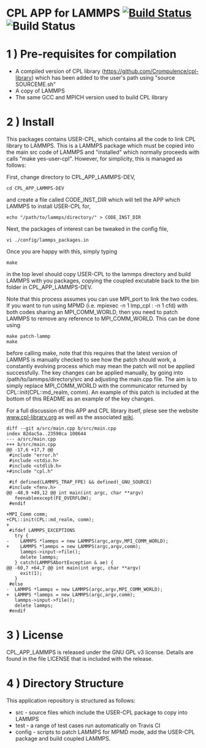 # CPL APP for LAMMPS [![Build Status](https://travis-ci.org/Crompulence/CPL_APP_LAMMPS-DEV.svg?branch=master)](https://travis-ci.org/Crompulence/CPL_APP_LAMMPS-DEV) ![Build Status](https://img.shields.io/docker/cloud/build/cpllibrary/cpl-lammps)

1 ) Pre-requisites for compilation
=================================

- A compiled version of CPL library (https://github.com/Crompulence/cpl-library) which has been added to the user's path using "source SOURCEME.sh"
- A copy of LAMMPS
- The same GCC and MPICH version used to build CPL library

2 ) Install
===========

This packages contains USER-CPL, which contains all the code to link CPL library to LAMMPS. This is a LAMMPS package which must be copied into the main src code of LAMMPS and "installed" which normally proceeds with calls "make yes-user-cpl". However, for simplicity, this is managed as follows:

First, change directory to CPL_APP_LAMMPS-DEV,

    cd CPL_APP_LAMMPS-DEV

 and create a file called CODE_INST_DIR which will tell the APP which LAMMPS to install USER-CPL for, 

    echo "/path/to/lammps/directory/" > CODE_INST_DIR

Next, the packages of interest can be tweaked in the config file, 

    vi ./config/lammps_packages.in

Once you are happy with this, simply typing 

    make

in the top level should copy USER-CPL to the lammps directory and build LAMMPS with you packages, copying the coupled excutable back to the bin folder in CPL_APP_LAMMPS-DEV. 

Note that this process assumes you can use MPI_port to link the two codes. If you want to run using MPMD (i.e. mpiexec -n 1 lmp_cpl : -n 1 cfd) with both codes sharing an MPI_COMM_WORLD, then you need to patch LAMMPS to remove any reference to MPI_COMM_WORLD. This can be done using 

    make patch-lammp
    make

before calling make, note that this requires that the latest version of LAMMPS is manually checked to see how the patch should work, a constantly evolving process which may mean the patch will not be applied successfully. The key changes can be applied manually, by going into /path/to/lammps/directory/src and adjusting the main.cpp file. The aim is to  simply replace MPI_COMM_WORLD with the communicator returned by CPL::init(CPL::md_realm, comm). An example of this patch is included at the bottom of this README as an example of the key changes.

For a full discussion of this APP and CPL library itself, plese see the website www.cpl-library.org as well as the associated [wiki](http://www.cpl-library.org/wiki/index.php/Main_Page).




    diff --git a/src/main.cpp b/src/main.cpp
    index 82dac5a..23590ca 100644
    --- a/src/main.cpp
    +++ b/src/main.cpp
    @@ -17,6 +17,7 @@
     #include "error.h"
     #include <stdio.h>
     #include <stdlib.h>
    +#include "cpl.h"
     
     #if defined(LAMMPS_TRAP_FPE) && defined(_GNU_SOURCE)
     #include <fenv.h>
    @@ -48,9 +49,12 @@ int main(int argc, char **argv)
       feenableexcept(FE_OVERFLOW);
     #endif
     
    +MPI_Comm comm;
    +CPL::init(CPL::md_realm, comm);
    +
     #ifdef LAMMPS_EXCEPTIONS
       try {
    -    LAMMPS *lammps = new LAMMPS(argc,argv,MPI_COMM_WORLD);
    +    LAMMPS *lammps = new LAMMPS(argc,argv,comm);
         lammps->input->file();
         delete lammps;
       } catch(LAMMPSAbortException & ae) {
    @@ -60,7 +64,7 @@ int main(int argc, char **argv)
         exit(1);
       }
     #else
    -  LAMMPS *lammps = new LAMMPS(argc,argv,MPI_COMM_WORLD);
    +  LAMMPS *lammps = new LAMMPS(argc,argv,comm);
       lammps->input->file();
       delete lammps;
     #endif


3 ) License
==========

CPL_APP_LAMMPS is released under the GNU GPL v3 license. Details are found in
the file LICENSE that is included with the release.


4 ) Directory Structure
=========================

This application repository is structured as follows:

 - src - source files which include the USER-CPL package to copy into LAMMPS
 - test - a range of test cases run automatically on Travis CI
 - config - scripts to patch LAMMPS for MPMD mode, add the USER-CPL package and build coupled LAMMPS.

